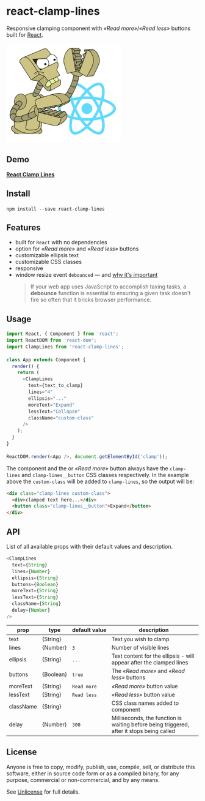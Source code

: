 # react-clamp-lines

Responsive clamping component with _&laquo;Read more&raquo;_/_&laquo;Read less&raquo;_ buttons built for [React](http://facebook.github.io/react/).

![react-clamp-lines](react-clamp.png 'react-clamp-lines')

## Demo

[**React Clamp Lines**](https://stackblitz.com/edit/react-clamp-lines)

## Install

`npm install --save react-clamp-lines`

## Features

- built for `React` with no dependencies
- option for _&laquo;Read more&raquo;_ and _&laquo;Read less&raquo;_ buttons
- customizable ellipsis text
- customizable CSS classes
- responsive
- window resize event `debounced` &mdash; and [why it's important](https://davidwalsh.name/javascript-debounce-function)
  > If your web app uses JavaScript to accomplish taxing tasks, a **debounce** function is essential to ensuring a given task doesn't fire so often that it bricks browser performance.

## Usage

```js
import React, { Component } from 'react';
import ReactDOM from 'react-dom';
import ClampLines from 'react-clamp-lines';

class App extends Component {
  render() {
    return (
      <ClampLines
        text={text_to_clamp}
        lines="4"
        ellipsis="..."
        moreText="Expand"
        lessText="Collapse"
        className="custom-class"
      />
    );
  }
}

ReactDOM.render(<App />, document.getElementById('clamp'));
```

The component and the or _&laquo;Read more&raquo;_ button always have the `clamp-lines` and `clamp-lines__button` CSS classes respectively. In the example above the `custom-class` will be added to `clamp-lines`, so the output will be:

```html
<div class="clamp-lines custom-class">
  <div>clamped text here...</div>
  <button class="clamp-lines__button">Expand</button>
</div>
```

## API

List of all available props with their default values and description.

```javascript
<ClampLines
  text={String}
  lines={Number}
  ellipsis={String}
  buttons={Boolean}
  moreText={String}
  lessText={String}
  className={String}
  delay={Number}
/>
```

| prop      | type      | default&#160;value | description                                                                               |
| --------- | --------- | ------------------ | ----------------------------------------------------------------------------------------- |
| text      | {String}  |                    | Text you wish to clamp                                                                    |
| lines     | {Number}  | `3`                | Number of visible lines                                                                   |
| ellipsis  | {String}  | `...`              | Text content for the ellipsis - will appear after the clamped lines                       |
| buttons   | {Boolean} | `true`             | The _&laquo;Read more&raquo;_ and _&laquo;Read less&raquo;_ buttons                       |
| moreText  | {String}  | `Read more`        | _&laquo;Read more&raquo;_ button value                                                    |
| lessText  | {String}  | `Read less`        | _&laquo;Read less&raquo;_ button value                                                    |
| className | {String}  |                    | CSS class names added to component                                                        |
| delay     | {Number}  | `300`              | Milliseconds, the function is waiting before being triggered, after it stops being called |

## License

Anyone is free to copy, modify, publish, use, compile, sell, or distribute this software, either in source code form or as a compiled binary, for any purpose, commercial or non-commercial, and by any means.

See [Unlicense](http://unlicense.org) for full details.
